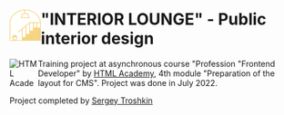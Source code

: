# <img align="left" width="55" height="55" alt="logo" src="./img/logo.svg"> "INTERIOR LOUNGE" - Public interior design

<img align="left" width="50" height="50" alt="HTML Academy" src="https://up.htmlacademy.ru/static/img/intensive/javascript/logo-for-github-2.png">

Training project at asynchronous course "Profession "Frontend Developer" by [HTML Academy](https://htmlacademy.ru), 4th module "Preparation of the layout for CMS". Project was done in July 2022.

Project completed by [Sergey Troshkin](https://htmlacademy.ru/profile/therealdeveloper)
